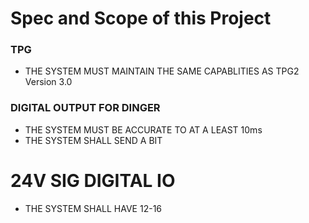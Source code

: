 # Spec and Scope of this Project

### TPG
* THE SYSTEM MUST MAINTAIN THE SAME CAPABLITIES AS TPG2 Version 3.0
### DIGITAL OUTPUT FOR DINGER
* THE SYSTEM MUST BE ACCURATE TO AT A LEAST 10ms
* THE SYSTEM SHALL SEND A BIT


# 24V SIG DIGITAL IO
* THE SYSTEM SHALL HAVE 12-16
